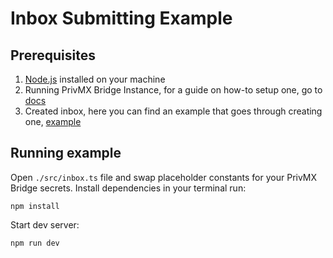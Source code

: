 # Inbox Submitting Example

## Prerequisites 

1. [Node.js](https://nodejs.org/en/download) installed on your machine
2. Running PrivMX Bridge Instance, for a guide on how-to setup one, go to [docs](https://docs.privmx.dev/bridge/#installation)
3. Created inbox, here you can find an example that goes through creating one, [example]()

## Running example

Open `./src/inbox.ts` file and swap placeholder constants for your PrivMX Bridge secrets.
Install dependencies in your terminal run:
```shell
npm install
```
Start dev server:
```shell
npm run dev
```